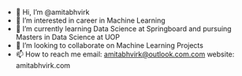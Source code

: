 - 👋 Hi, I’m @amitabhvirk
- 👀 I’m interested in career in Machine Learning
- 🌱 I’m currently learning Data Science at Springboard and pursuing Masters in Data Science at UOP
- 💞️ I’m looking to collaborate on Machine Learning Projects 
- 📫 How to reach me 
       email: amitabhvirk@outlook.com.com
       website: amitabhvirk.com

<!---
amitabhvirk/amitabhvirk is a ✨ special ✨ repository because its `README.md` (this file) appears on your GitHub profile.
You can click the Preview link to take a look at your changes.
--->
